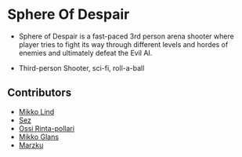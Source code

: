 # Sphere Of Despair
- Sphere of Despair is a fast-paced 3rd person arena shooter where player tries to fight its way through different levels and hordes of enemies and ultimately defeat the Evil AI.
* Third-person Shooter, sci-fi, roll-a-ball

## Contributors
* [Mikko Lind](https://github.com/lindmi)
* [Sez](https://github.com/SSez)
* [Ossi Rinta-pollari](https://github.com/ossirinta-pollari)
* [Mikko Glans](https://github.com/MikkoGlans60)
* [Marzku](https://github.com/marzku)
